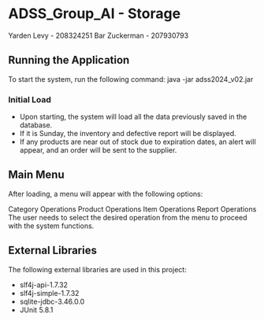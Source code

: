
# ADSS_Group_AI - Storage

Yarden Levy - 208324251
Bar Zuckerman - 207930793

## Running the Application
To start the system, run the following command:
java -jar adss2024_v02.jar

### Initial Load
- Upon starting, the system will load all the data previously saved in the database.
- If it is Sunday, the inventory and defective report will be displayed.
- If any products are near out of stock due to expiration dates, an alert will appear, and an order will be sent to the supplier.

## Main Menu
After loading, a menu will appear with the following options:

Category Operations
Product Operations
Item Operations
Report Operations
The user needs to select the desired operation from the menu to proceed with the system functions.

## External Libraries
The following external libraries are used in this project:

- slf4j-api-1.7.32
- slf4j-simple-1.7.32
- sqlite-jdbc-3.46.0.0
- JUnit 5.8.1
